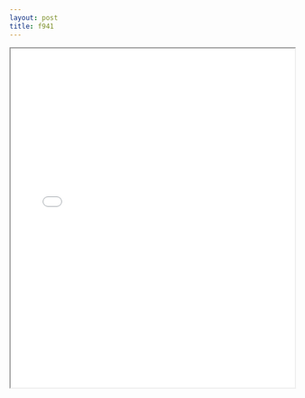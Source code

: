 ```yaml
---
layout: post
title: f941
---
```


<div class="pdf-container">
<iframe src="/ea/assets/pdfs/forms/f941.pdf" height="600" width="100%" allowFullScreen="true"></iframe>
</div>

